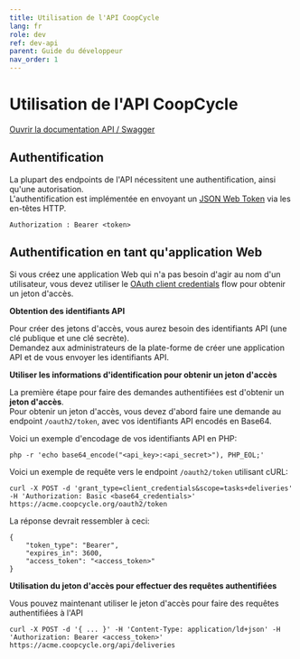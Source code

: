 ```yaml
---
title: Utilisation de l'API CoopCycle
lang: fr
role: dev
ref: dev-api
parent: Guide du développeur
nav_order: 1
---
```


# Utilisation de l'API CoopCycle

[Ouvrir la documentation API / Swagger](https://demo.coopcycle.org/api/docs)

## Authentification

La plupart des endpoints de l'API nécessitent une authentification, ainsi qu'une autorisation.
<br>
L'authentification est implémentée en envoyant un [JSON Web Token](https://jwt.io/introduction/) via les en-têtes HTTP.

```
Authorization : Bearer <token>
```
## Authentification en tant qu'application Web

Si vous créez une application Web qui n'a pas besoin d'agir au nom d'un utilisateur, vous devez utiliser le [OAuth client credentials](https://oauth.net/2/grant-types/client-credentials/) flow pour obtenir un jeton d'accès.

**Obtention des identifiants API**

Pour créer des jetons d'accès, vous aurez besoin des identifiants API (une clé publique et une clé secrète).
<br>
Demandez aux administrateurs de la plate-forme de créer une application API et de vous envoyer les identifiants API.

**Utiliser les informations d'identification pour obtenir un jeton d'accès**

La première étape pour faire des demandes authentifiées est d'obtenir un **jeton d'accès**.
<br>
Pour obtenir un jeton d'accès, vous devez d'abord faire une demande au endpoint `/oauth2/token`, avec vos identifiants API encodés en Base64.

Voici un exemple d'encodage de vos identifiants API en PHP:

```
php -r 'echo base64_encode("<api_key>:<api_secret>"), PHP_EOL;'
```

Voici un exemple de requête vers le endpoint `/oauth2/token` utilisant cURL:

```
curl -X POST -d 'grant_type=client_credentials&scope=tasks+deliveries' -H 'Authorization: Basic <base64_credentials>' https://acme.coopcycle.org/oauth2/token
```

La réponse devrait ressembler à ceci:

```
{
    "token_type": "Bearer",
    "expires_in": 3600,
    "access_token": "<access_token>"
}
```

**Utilisation du jeton d'accès pour effectuer des requêtes authentifiées**

Vous pouvez maintenant utiliser le jeton d'accès pour faire des requêtes authentifiées à l'API

```
curl -X POST -d '{ ... }' -H 'Content-Type: application/ld+json' -H 'Authorization: Bearer <access_token>' https://acme.coopcycle.org/api/deliveries
```
